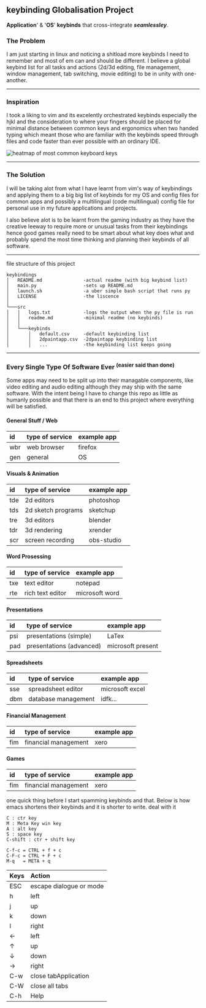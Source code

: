 ## keybinding Globalisation Project

**Application**' & '**OS**' **keybinds** that cross-integrate **_seamlessley_**.

### The Problem

I am just starting in linux and noticing a shitload more keybinds I need to remember
and most of em can and should be different.
I believe a global keybind list for all tasks and actions (2d/3d editing, file management, window management, tab switching, movie editing) to be in unity with one-another.

---

### Inspiration

I took a liking to vim and its excelently orchestrated keybinds especially the hjkl and the consideration to where your fingers should be placed for minimal distance between common keys and ergonomics when two handed typing which meant those who are familiar with the keybinds speed through files and code faster than ever possible with an ordinary IDE.

![heatmap of most common keyboard keys]('https://cdn.arstechnica.net/wp-content/uploads/2014/03/dvorak3.jpg')

---

### The Solution

I will be taking alot from what I have learnt from vim's way of keybindings and applying them to a big big list of keybinds for my OS and config files for common apps and possibly a multilingual (code multilingual) config file for personal use in my future applications and projects.

I also believe alot is to be learnt from the gaming industry as they have the creative leeway to require more or unusual tasks from their keybindings hence good games really need to be smart about what key does what and probably spend the most time thinking and planning their keybinds of all software.

---

file structure of this project

```
keybindings
│   README.md               -actual readme (with big keybind list)
│   main.py                 -sets up README.md
│   launch.sh               -a uber simple bash script that runs py
│   LICENSE                 -the liscence
│
└───src
│   │   logs.txt            -logs the output when the py file is run
│   │   readme.md           -minimal readme (no keybinds)
│   │
│   └───keybinds
│       │   default.csv     -default keybinding list
│       │   2dpaintapp.csv  -2dpaintapp keybinding list
│       │   ...             -the keybinding list keeps going
```

---

### Every Single Type Of Software Ever <sup>(easier said than done)</sup>

Some apps may need to be split up into their managable components, like video editing and audio editing although they may ship with the same software. With the intent being I have to change this repo as little as humanly possible and that there is an end to this project where everything will be satisfied.

#### **General Stuff / Web**

| id  | type of service | example app |
| :-- | :-------------- | :---------- |
| wbr | web browser     | firefox     |
| gen | general         | OS          |

#### **Visuals & Animation**

| id  | type of service    | example app |
| :-- | :----------------- | :---------- |
| tde | 2d editors         | photoshop   |
| tds | 2d sketch programs | sketchup    |
| tre | 3d editors         | blender     |
| tdr | 3d rendering       | xrender     |
| scr | screen recording   | obs-studio  |

#### **Word Prosessing**

| id  | type of service  | example app    |
| :-- | :--------------- | :------------- |
| txe | text editor      | notepad        |
| rte | rich text editor | microsoft word |

#### **Presentations**

| id  | type of service          | example app       |
| :-- | :----------------------- | :---------------- |
| psi | presentations (simple)   | LaTex             |
| pad | presentations (advanced) | microsoft present |

#### **Spreadsheets**

| id  | type of service     | example app     |
| :-- | :------------------ | :-------------- |
| sse | spreadsheet editor  | microsoft excel |
| dbm | database management | idfk...         |

#### **Financial Management**

| id  | type of service      | example app |
| :-- | :------------------- | :---------- |
| fim | financial management | xero        |

#### **Games**

| id  | type of service      | example app |
| :-- | :------------------- | :---------- |
| fim | financial management | xero        |

one quick thing before I start spamming keybinds and that. Below is how emacs shortens their keybinds and it is shorter to write. deal with it

```
C : ctr key
M : Meta Key win key
A : alt key
S : space key
C-shift : ctr + shift key

C-f-c = CTRL + f + c
C-F-c = CTRL + F + c
M-q   = META + q
```

|Keys| Action|
|:-|:-|
|ESC|escape dialogue or mode|
|h|left|
|j|up|
|k|down|
|l|right|
|&larr;|left|
|&uarr;|up|
|&darr;|down|
|&rarr;|right|
|C-w|close tabApplication|
|C-W|close all tabs|
|C-h|Help|

<div id="big-list-of-keybindings"></div>
